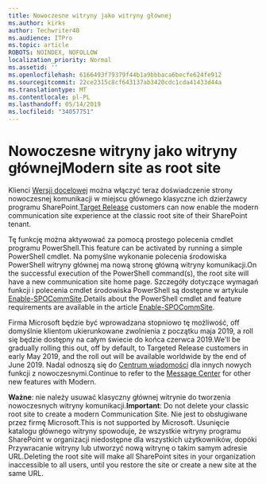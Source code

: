 ```yaml
---
title: Nowoczesne witryny jako witryny głównej
ms.author: kirks
author: Techwriter40
ms.audience: ITPro
ms.topic: article
ROBOTS: NOINDEX, NOFOLLOW
localization_priority: Normal
ms.assetid: ''
ms.openlocfilehash: 6166493f79379f44b1a9bbbaca6becfe624fe912
ms.sourcegitcommit: 22ce2315c8cf643137ab3420cdc1cda41433d44a
ms.translationtype: MT
ms.contentlocale: pl-PL
ms.lasthandoff: 05/14/2019
ms.locfileid: "34057751"
---
```

# <a name="modern-site-as-root-site"></a><span data-ttu-id="d77ad-102">Nowoczesne witryny jako witryny głównej</span><span class="sxs-lookup"><span data-stu-id="d77ad-102">Modern site as root site</span></span>

<span data-ttu-id="d77ad-103">Klienci [Wersji docelowej](https://docs.microsoft.com/en-us/office365/admin/manage/release-options-in-office-365?view=o365-worldwide) można włączyć teraz doświadczenie strony nowoczesnej komunikacji w miejscu głównego klasyczne ich dzierżawcy programu SharePoint.</span><span class="sxs-lookup"><span data-stu-id="d77ad-103">[Target Release](https://docs.microsoft.com/en-us/office365/admin/manage/release-options-in-office-365?view=o365-worldwide) customers can now enable the modern communication site experience at the classic root site of their SharePoint tenant.</span></span>

<span data-ttu-id="d77ad-104">Tę funkcję można aktywować za pomocą prostego polecenia cmdlet programu PowerShell.</span><span class="sxs-lookup"><span data-stu-id="d77ad-104">This feature can be activated by running a simple PowerShell cmdlet.</span></span> <span data-ttu-id="d77ad-105">Na pomyślne wykonanie polecenia środowiska PowerShell witryny głównej ma nową stronę główną witryny komunikacji.</span><span class="sxs-lookup"><span data-stu-id="d77ad-105">On the successful execution of the PowerShell command(s), the root site will have a new communication site home page.</span></span> <span data-ttu-id="d77ad-106">Szczegóły dotyczące wymagań funkcji i polecenia cmdlet środowiska PowerShell są dostępne w artykule [Enable-SPOCommSite](https://docs.microsoft.com/en-us/powershell/module/sharepoint-online/Enable-SPOCommSite?view=sharepoint-ps).</span><span class="sxs-lookup"><span data-stu-id="d77ad-106">Details about the PowerShell cmdlet and feature requirements are available in the article [Enable-SPOCommSite](https://docs.microsoft.com/en-us/powershell/module/sharepoint-online/Enable-SPOCommSite?view=sharepoint-ps).</span></span> 

<span data-ttu-id="d77ad-107">Firma Microsoft będzie być wprowadzana stopniowo tę możliwość, off domyślnie klientom ukierunkowane zwolnienia z początku maja 2019, a roll się będzie dostępny na całym świecie do końca czerwca 2019.</span><span class="sxs-lookup"><span data-stu-id="d77ad-107">We'll be gradually rolling this out, off by default, to Targeted Release customers in early May 2019, and the roll out will be available worldwide by the end of June 2019.</span></span> <span data-ttu-id="d77ad-108">Nadal odnoszą się do [Centrum wiadomości](https://admin.microsoft.com/AdminPortal/Home#/MessageCenter) dla innych nowych funkcji z nowoczesnymi.</span><span class="sxs-lookup"><span data-stu-id="d77ad-108">Continue to refer to the [Message Center](https://admin.microsoft.com/AdminPortal/Home#/MessageCenter) for other new features with Modern.</span></span> 

<span data-ttu-id="d77ad-109">**Ważne**: nie należy usuwać klasyczny głównej witrynie do tworzenia nowoczesnych witryny komunikacji.</span><span class="sxs-lookup"><span data-stu-id="d77ad-109">**Important**: Do not delete your classic root site to create a modern Communication Site.</span></span> <span data-ttu-id="d77ad-110">Nie jest to obsługiwane przez firmę Microsoft.</span><span class="sxs-lookup"><span data-stu-id="d77ad-110">This is not supported by Microsoft.</span></span> <span data-ttu-id="d77ad-111">Usunięcie katalogu głównego witryny spowoduje, że wszystkie witryny programu SharePoint w organizacji niedostępne dla wszystkich użytkowników, dopóki Przywracanie witryny lub utworzyć nową witrynę o takim samym adresie URL.</span><span class="sxs-lookup"><span data-stu-id="d77ad-111">Deleting the root site will make all SharePoint sites in your organization inaccessible to all users, until you restore the site or create a new site at the same URL.</span></span> 
 
 